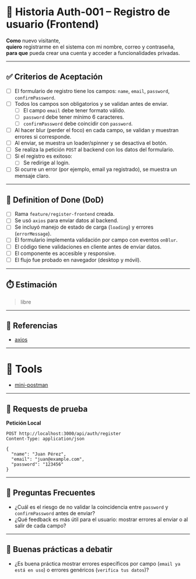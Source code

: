 # 📌 Historia Auth-001 – Registro de usuario (Frontend)

**Como** nuevo visitante,  
**quiero** registrarme en el sistema con mi nombre, correo y contraseña,  
**para que** pueda crear una cuenta y acceder a funcionalidades privadas.

---

## ✅ Criterios de Aceptación

- [ ] El formulario de registro tiene los campos: `name`, `email`, `password`, `confirmPassword`.
- [ ] Todos los campos son obligatorios y se validan antes de enviar.
  - [ ] El campo `email` debe tener formato válido.
  - [ ] `password` debe tener mínimo 6 caracteres.
  - [ ] `confirmPassword` debe coincidir con `password`.
- [ ] Al hacer blur (perder el foco) en cada campo, se validan y muestran errores si corresponde.
- [ ] Al enviar, se muestra un loader/spinner y se desactiva el botón.
- [ ] Se realiza la petición `POST` al backend con los datos del formulario.
- [ ] Si el registro es exitoso:
  - [ ] Se redirige al login.
- [ ] Si ocurre un error (por ejemplo, email ya registrado), se muestra un mensaje claro.

---

## 📘 Definition of Done (DoD)

- [ ] Rama `feature/register-frontend` creada.
- [ ] Se usó `axios` para enviar datos al backend.
- [ ] Se incluyó manejo de estado de carga (`loading`) y errores (`errorMessage`).
- [ ] El formulario implementa validación por campo con eventos `onBlur`.
- [ ] El código tiene validaciones en cliente antes de enviar datos.
- [ ] El componente es accesible y responsive.
- [ ] El flujo fue probado en navegador (desktop y móvil).

---

## ⏱️ Estimación

> libre

---

## 📎 Referencias

- [axios](https://axios-http.com/)

---

# 📌 Tools

- [mini-postman](https://frank-gp.github.io/app/mini-postman/)

---

## 🔐 Requests de prueba

**Petición Local**

```
POST http://localhost:3000/api/auth/register
Content-Type: application/json

{
  "name": "Juan Pérez",
  "email": "juan@example.com",
  "password": "123456"
}
```

---

## 📌 Preguntas Frecuentes

- ¿Cuál es el riesgo de no validar la coincidencia entre `password` y `confirmPassword` antes de enviar?
- ¿Qué feedback es más útil para el usuario: mostrar errores al enviar o al salir de cada campo?

---

## 📌 Buenas prácticas a debatir

- ¿Es buena práctica mostrar errores específicos por campo (`email ya está en uso`) o errores genéricos (`verifica tus datos`)?

